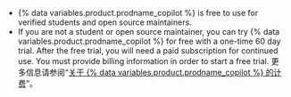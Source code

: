 - {% data variables.product.prodname_copilot %} is free to use for verified students and open source maintainers.
- If you are not a student or open source maintainer, you can try {% data variables.product.prodname_copilot %} for free with a one-time 60 day trial. After the free trial, you will need a paid subscription for continued use. You must provide billing information in order to start a free trial. 更多信息请参阅“[关于 {% data variables.product.prodname_copilot %} 的计费](/billing/managing-billing-for-github-copilot/about-billing-for-github-copilot)”。